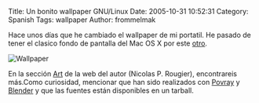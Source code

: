 Title: Un bonito wallpaper GNU/Linux
Date: 2005-10-31 10:52:31
Category: Spanish
Tags: wallpaper
Author: frommelmak

Hace unos días que he cambiado el wallpaper de mi portatil. He pasado de tener el clasico fondo de pantalla del Mac OS X por este [otro](http://www.loria.fr/~rougier/php/image.php?file=.././art/2005/gnu-tux/gnu-linux-black.jpg).

![Wallpaper](images/old_blog/gnu-linux-black.jpg)

En la sección [Art](http://www.loria.fr/~rougier/art.php) de la web del autor (Nicolas P. Rougier), encontrareis más.Como curiosidad, mencionar que han sido realizados con [Povray](http://www.povray.org/) y [Blender](http://www.blender3d.com/cms/Home.2.0.html) y que las fuentes están disponibles en un tarball. 

